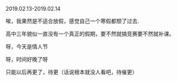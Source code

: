 2019.02.13-2019.02.14

唉，我果然是不适合放假，感觉自己一个寒假都颓了过去.

高中三年貌似一直没有一个真正的假期，要不然就搞竞赛要不然就补课。

呀，今天是情人节

呀，时间好晚了呀

只能以后再更了，待更（话说根本就没人看吧，待催更）